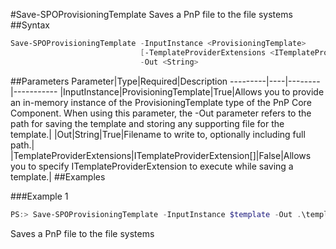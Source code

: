 #Save-SPOProvisioningTemplate
Saves a PnP file to the file systems
##Syntax
```powershell
Save-SPOProvisioningTemplate -InputInstance <ProvisioningTemplate>
                             [-TemplateProviderExtensions <ITemplateProviderExtension[]>]
                             -Out <String>
```


##Parameters
Parameter|Type|Required|Description
---------|----|--------|-----------
|InputInstance|ProvisioningTemplate|True|Allows you to provide an in-memory instance of the ProvisioningTemplate type of the PnP Core Component. When using this parameter, the -Out parameter refers to the path for saving the template and storing any supporting file for the template.|
|Out|String|True|Filename to write to, optionally including full path.|
|TemplateProviderExtensions|ITemplateProviderExtension[]|False|Allows you to specify ITemplateProviderExtension to execute while saving a template.|
##Examples

###Example 1
```powershell
PS:> Save-SPOProvisioningTemplate -InputInstance $template -Out .\template.pnp
```
Saves a PnP file to the file systems
